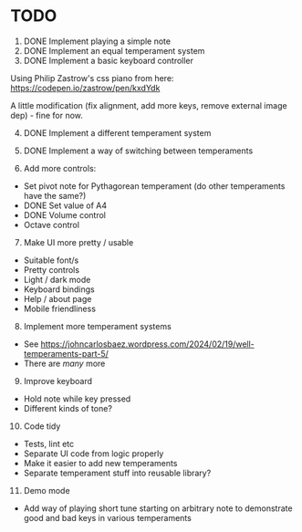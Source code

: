 # TODO

1. DONE Implement playing a simple note
2. DONE Implement an equal temperament system
3. DONE Implement a basic keyboard controller

Using Philip Zastrow's css piano from here: https://codepen.io/zastrow/pen/kxdYdk

A little modification (fix alignment, add more keys, remove external image dep) - fine for now.

4. DONE Implement a different temperament system
5. DONE Implement a way of switching between temperaments

6. Add more controls:

* Set pivot note for Pythagorean temperament (do other temperaments have the same?)
* DONE Set value of A4
* DONE Volume control
* Octave control

7. Make UI more pretty / usable

* Suitable font/s
* Pretty controls
* Light / dark mode
* Keyboard bindings
* Help / about page
* Mobile friendliness

8. Implement more temperament systems

* See https://johncarlosbaez.wordpress.com/2024/02/19/well-temperaments-part-5/
* There are _many_ more

9. Improve keyboard

* Hold note while key pressed
* Different kinds of tone?

10. Code tidy

* Tests, lint etc
* Separate UI code from logic properly
* Make it easier to add new temperaments
* Separate temperament stuff into reusable library?

11. Demo mode

* Add way of playing short tune starting on arbitrary note to demonstrate good and bad keys in various temperaments
